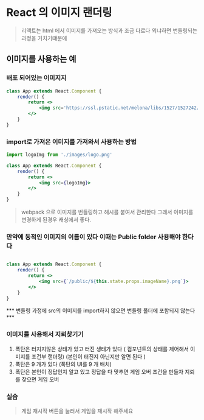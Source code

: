 # React 의 이미지 랜더링

> 리액트는 html 에서 이미지를 가져오는 방식과 조금 다르다 외냐하면 번들링되는 과정을 거치기떄문에

## 이미지를 사용하는 예


### 배포 되어있는 이미지지
```jsx
class App extends React.Component {
    render() {
        return <>
            <img src='https://ssl.pstatic.net/melona/libs/1527/1527242/8345644b51cf34939361_20250423161605596_1.jpg'>
        </>
    }
}
```

### import로 가져온 이미지를 가져와서 사용하는 방법
```jsx
import logoImg from './images/logo.png'

class App extends React.Component {
    render() {
        return <>
            <img src={logoImg}>
        </>
    }
}
```

> webpack 으로 이미지를 번들링하고 해시를 붙여서 관리한다 그래서 이미지를 변경하게 된경우 캐싱에서 좋다.

### 만약에 동적인 이미지의 이름이 있다 이때는 Public folder 사용해야 한다다

```jsx

class App extends React.Component {
    render() {
        return <>
            <img src={`/public/${this.state.props.imageName}.png`}>
        </>
    }
}
```

*** 번들링 과정에 src의 이미지를 import하지 않으면 번들링 폴더에 포함되지 않는다 ***



### 이미지를 사용해서 지뢰찾기기


1. 폭탄은 터지지않은 상태가 있고 터진 생태가 있다 ( 컴포넌트의 상태를 제어해서 이미지를 조건부 랜더링) (본인이 터진지 아닌지만 알면 된다 )
2. 폭탄은 9 개가 있다 (폭탄의  UI를 9 개 배치)
3. 폭탄은 본인이 정답인지 알고 있고 정답을 다 맞추면 게임 오버 조건을 만들자 지뢰를 찾으면 게임 오버


### 실습
> 게임 재시작 버튼을 눌러서 게임을 재시작 해주세요